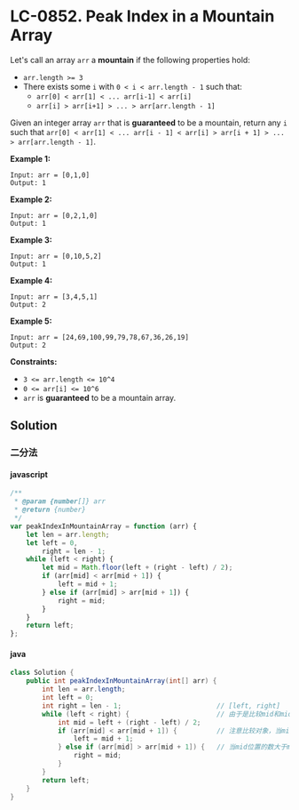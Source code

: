 # LC-0852. Peak Index in a Mountain Array

Let's call an array `arr` a **mountain** if the following properties hold:

-   `arr.length >= 3`
-   There exists some `i` with `0 < i < arr.length - 1` such that:
    -   `arr[0] < arr[1] < ... arr[i-1] < arr[i]`
    -   `arr[i] > arr[i+1] > ... > arr[arr.length - 1]`

Given an integer array `arr` that is **guaranteed** to be a mountain, return any `i` such that `arr[0] < arr[1] < ... arr[i - 1] < arr[i] > arr[i + 1] > ... > arr[arr.length - 1]`.

**Example 1:**

```text
Input: arr = [0,1,0]
Output: 1
```

**Example 2:**

```text
Input: arr = [0,2,1,0]
Output: 1
```

**Example 3:**

```text
Input: arr = [0,10,5,2]
Output: 1
```

**Example 4:**

```text
Input: arr = [3,4,5,1]
Output: 2
```

**Example 5:**

```text
Input: arr = [24,69,100,99,79,78,67,36,26,19]
Output: 2
```

**Constraints:**

-   `3 <= arr.length <= 10^4`
-   `0 <= arr[i] <= 10^6`
-   `arr` is **guaranteed** to be a mountain array.

## Solution

### 二分法

#### javascript

```javascript
/**
 * @param {number[]} arr
 * @return {number}
 */
var peakIndexInMountainArray = function (arr) {
    let len = arr.length;
    let left = 0,
        right = len - 1;
    while (left < right) {
        let mid = Math.floor(left + (right - left) / 2);
        if (arr[mid] < arr[mid + 1]) {
            left = mid + 1;
        } else if (arr[mid] > arr[mid + 1]) {
            right = mid;
        }
    }
    return left;
};
```

#### java

```java
class Solution {
    public int peakIndexInMountainArray(int[] arr) {
        int len = arr.length;
        int left = 0;
        int right = len - 1;						// [left, right]
        while (left < right) {						// 由于是比较mid和mid+1，left=right的情况是不用比的
            int mid = left + (right - left) / 2;
            if (arr[mid] < arr[mid + 1]) {			// 注意比较对象，当mid位置的数小于mid+1时，最大数只可能在mid右边
                left = mid + 1;
            } else if (arr[mid] > arr[mid + 1]) {	// 当mid位置的数大于mid+1时，最大数可能是mid也可能在mid左边
                right = mid;
            }
        }
        return left;
    }
}
```
